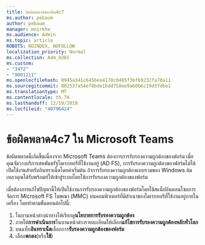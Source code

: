 ```yaml
---
title: ข้อผิดพลาดของทีม4c7
ms.author: pebaum
author: pebaum
manager: mnirkhe
ms.audience: Admin
ms.topic: article
ROBOTS: NOINDEX, NOFOLLOW
localization_priority: Normal
ms.collection: Adm_O365
ms.custom:
- "3472"
- "9001211"
ms.openlocfilehash: 0945a341c6456ee4178c0485f3bfb9232fa78a11
ms.sourcegitcommit: 802537a54ef8bde1bdd758ee9a60b6c19d37d6e1
ms.translationtype: MT
ms.contentlocale: th-TH
ms.lasthandoff: 12/19/2019
ms.locfileid: "40796424"
---
```

# <a name="4c7-error-in-microsoft-teams"></a>ข้อผิดพลาด4c7 ใน Microsoft Teams

ข้อผิดพลาดนี้เกิดขึ้นเนื่องจาก Microsoft Teams ต้องการการรับรองความถูกต้องของฟอร์ม เมื่อคุณจัดวางบริการสหพันธรัฐไดเรกทอรีที่ใช้งานอยู่ (AD FS), การรับรองความถูกต้องของฟอร์มไม่ได้เปิดใช้งานสำหรับอินทราเน็ตโดยค่าเริ่มต้น ถ้าการรับรองความถูกต้องแบบรวมของ Windows ล้มเหลวคุณได้รับพร้อมท์ให้เข้าสู่ระบบโดยใช้การรับรองความถูกต้องของฟอร์ม

เมื่อต้องการแก้ไขปัญหานี้ให้เปิดใช้งานการรับรองความถูกต้องของฟอร์มโดยใช้สแน็ปอินคอนโซลการจัดการ Microsoft FS โฆษณา (MMC) บนคอมพิวเตอร์ที่มีสำเนาของไดเรกทอรีที่ใช้งานอยู่ภายในเครื่อง โดยทำตามขั้นตอนต่อไปนี้: 

1. ในบานหน้าต่างนำทางให้เรียกดู**นโยบายการรับรองความถูกต้อง**
2. ภายใต้**การดำเนินการ**ในบานหน้าต่างรายละเอียดให้เลือก**แก้ไขการรับรองความถูกต้องหลักทั่วโลก**
3. บนแท็บ**อินทราเน็ต**เลือกการ**รับรองความถูกต้องของฟอร์ม**
4. เลือก**ตกลง**(หรือ**ใช้**)